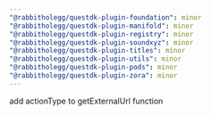 ```yaml
---
"@rabbitholegg/questdk-plugin-foundation": minor
"@rabbitholegg/questdk-plugin-manifold": minor
"@rabbitholegg/questdk-plugin-registry": minor
"@rabbitholegg/questdk-plugin-soundxyz": minor
"@rabbitholegg/questdk-plugin-titles": minor
"@rabbitholegg/questdk-plugin-utils": minor
"@rabbitholegg/questdk-plugin-pods": minor
"@rabbitholegg/questdk-plugin-zora": minor
---
```


add actionType to getExternalUrl function
